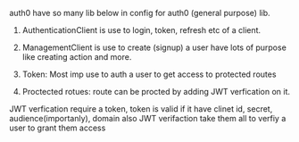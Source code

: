 auth0 have so many lib below in config for auth0 (general purpose) lib.

1. AuthenticationClient is use to login, token, refresh etc of a client.
2. ManagementClient is use to create (signup) a user have lots of purpose like creating action and more.

3. Token: Most imp use to auth a user to get access to protected routes
4. Proctected rotues: route can be procted by adding JWT verfication on it.

JWT verfication require a token, token is valid if it have
clinet id, secret, audience(importanly), domain
also JWT verifaction take them all to verfiy a user to grant them access
